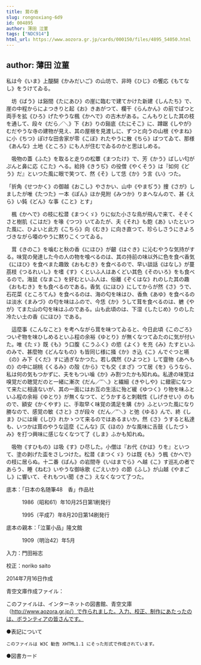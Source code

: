 ```yaml
---
title: 茸の香
slug: rongnoxiang-6d9
id: 004895
author: 薄田 泣菫
tags: ["NDC914"]
html_url: https://www.aozora.gr.jp/cards/000150/files/4895_54050.html
---
```


## author: 薄田 泣菫

私は今《いま》上醍醐《かみだいご》の山坊で、非時《ひじ》の饗応《もてなし》をうけてゐる。

　坊《ばう》は谿間《たにあひ》の崖に臨むで建てかけた新建《しんたち》で、崖の中程からによつきりと起《お》きあがつて、欄干《らんかん》の前でぱつと両手を拡《ひろ》げたやうな楓《かへで》の古木がある。こんもりとした其の枝を通して、段々《だら／＼》下《お》りの谿底《たにそこ》に、蹲踞《しやが》むだやうな寺の建物が見え、其の屋根を見渡しに、ずつと向うの山根《やまね》に小《ちつ》ぽけな田舎家が零《こぼ》れたやうに散《ちら》ばつてゐて、那様《あんな》土地《ところ》にも人が住むでゐるのかと思はしめる。

　吸物の蓋《ふた》を取ると走りの松蕈《まつたけ》で、芳《かう》ばしい匂がぷんと鼻に応《こた》へる。給持《きうぢ》の役僧《やくそう》は『如何《どう》だ』といつた風に眼で笑つて、然《そ》して恁《か》う言《い》つた。

「折角《せつかく》の御越《おこし》やさかい、山中《やまぢう》捜《さが》しましたが唯《たつた》一本《ぽん》ほか見附《みつか》りまへなんので、甚《えら》い鈍《どん》な事《こと》とす」

　楓《かへで》の枝に松潜《まつくゞ》りに似た小さな鳥が飛んで来て、そそくさと樹肌《こはだ》を喙《つつ》いてゐたが、夫《それ》も飽《あ》いたといつた風に、ひよいと此方《こちら》向《むき》に向き直つて、珍らしさうにきよろづきながら唖のやうに黙りこくつてゐる。

　茸《きのこ》を噛むと秋の香《にほひ》が齦《はぐき》に沁むやうな気持がする。味覚の発達した今の人の物を喰べるのは、其の持前の味以外に色を食べ香気《にほひ》を食べまた趣致《おもむき》を食べるので、早い談話《はなし》が蔓茘枝《つるれいし》を嗜《す》くといふ人はあくどい其色《そのいろ》をも食べるので。海鼠《なまこ》を好むといふ人は、俗離《ぞくはな》れのした其の趣《おもむき》をも食べるのである。香気《にほひ》にしてからが然《さ》うで、石花菜《ところてん》を食べるのは、海の匂を味はひ、香魚《あゆ》を食べるのは淡水《まみづ》の匂を味はふので、今恁《か》うして茸を食べるのは、軈《やが》てまた山の匂を味はふのである。山も此頃のは、下湿《したじめ》りのした冷たい土の香《にほひ》である。

　這麼事《こんなこと》を考へながら茸を味つてゐると、今日此頃《このごろ》ついぞ物を味ひしめるといふ程の余裕《ゆとり》が無くなつてゐたのに気が付いた。唯《たゞ》既《も》う口腹《こうふく》の慾《よく》を充《み》たすといふのみで、甚麼物《どんなもの》も皆同じ様に掻《か》き込《こ》んでぐつと嚥《の》み下《くだ》すに過ぎなかつた。若し偶然《ひよつと》して韲物《あへもの》の中に胡桃《くるみ》の殻《から》でも交《まざ》つて居《を》らうなら、私は何の気もつかずに、夫をもつい噛《か》み割つたかも知れぬ。私達の味覚は嗅覚だの聴覚だのと一緒に漸次《だん／″＼》と繊細《きやしや》に緻密になつて来たに相違ないが、其の一面にはお互の生活に殆ど緩《ゆつく》り物を味ふといふ程の余裕《ゆとり》が無くなつて、どうかすると刺戟性《しげきせい》のもので、額安《かくやす》に、手取早く味覚の満足を購《か》ふといつた風になり勝なので、感覚の敏《さと》さが段々《だん／″＼》と弛《ゆる》んで、終《しま》ひには痺《しび》れかゝつて来るのではあるまいか。然《さ》うすると私達も、いつかは茸のやうな這麼《こんな》仄《ほの》かな風味に舌鼓《したづゝみ》を打つ興味に感じなくなつて了《しま》ふかも知れぬ。

　吸物《すひもの》は吸《す》ひ尽した。小僧は『お代《かは》りを』といつて、塗の剥げた盃をさしつけた。松潜《まつくゞ》りは既《も》う楓《かへで》の枝に居らぬ。十二番《ばん》の岩間寺《いはまでら》へ越《こ》す巡礼の者であらう、睡《ねむ》いやうな御咏歌《ごえいか》の節《ふし》が山越《やまごし》に響いて、それもつい聞《きこ》えなくなつて了つた。













底本：「日本の名随筆48　香」作品社

　　　1986（昭和61）年10月25日第1刷発行

　　　1995（平成7）年8月20日第14刷発行

底本の親本：「泣菫小品」隆文館

　　　1909（明治42）年5月

入力：門田裕志

校正：noriko saito

2014年7月16日作成

青空文庫作成ファイル：

このファイルは、インターネットの図書館、青空文庫（http://www.aozora.gr.jp/）で作られました。入力、校正、制作にあたったのは、ボランティアの皆さんです。











●表記について


	このファイルは W3C 勧告 XHTML1.1 にそった形式で作成されています。







●図書カード